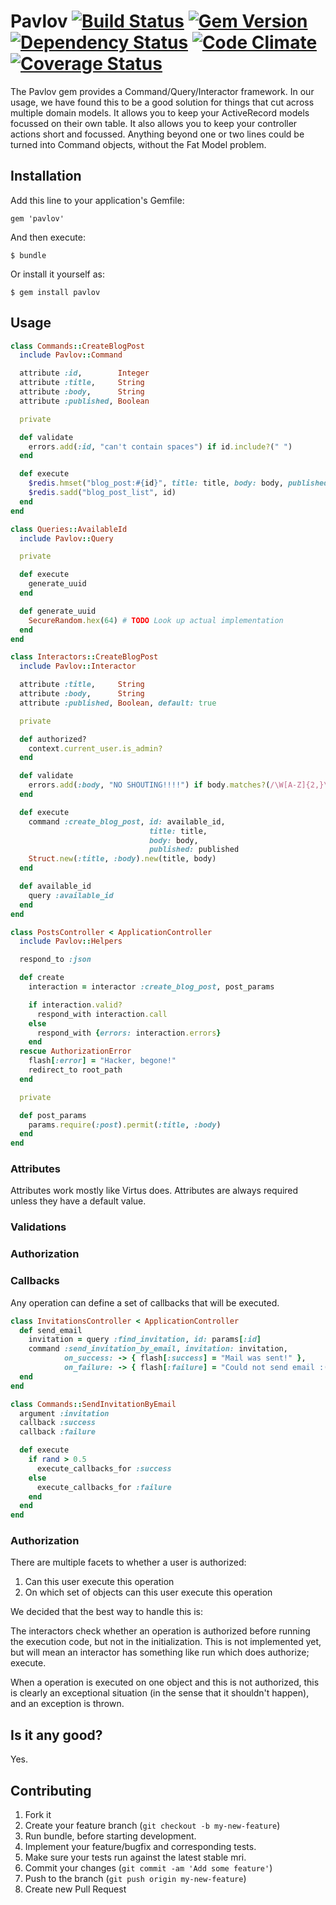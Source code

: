# Pavlov [![Build Status](https://api.travis-ci.org/Factlink/pavlov.png)](http://travis-ci.org/Factlink/pavlov) [![Gem Version](https://badge.fury.io/rb/pavlov.png)](http://badge.fury.io/rb/pavlov) [![Dependency Status](https://gemnasium.com/Factlink/pavlov.png)](https://gemnasium.com/Factlink/pavlov) [![Code Climate](https://codeclimate.com/github/Factlink/pavlov.png)](https://codeclimate.com/github/Factlink/pavlov) [![Coverage Status](https://coveralls.io/repos/Factlink/pavlov/badge.png?branch=master)](https://coveralls.io/r/Factlink/pavlov)

The Pavlov gem provides a Command/Query/Interactor framework. In our usage, we
have found this to be a good solution for things that cut across multiple
domain models.  It allows you to keep your ActiveRecord models focussed on
their own table.  It also allows you to keep your controller actions short and
focussed. Anything beyond one or two lines could be turned into Command
objects, without the Fat Model problem.

## Installation

Add this line to your application's Gemfile:

    gem 'pavlov'

And then execute:

    $ bundle

Or install it yourself as:

    $ gem install pavlov


## Usage

```ruby
class Commands::CreateBlogPost
  include Pavlov::Command

  attribute :id,        Integer
  attribute :title,     String
  attribute :body,      String
  attribute :published, Boolean

  private

  def validate
    errors.add(:id, "can't contain spaces") if id.include?(" ")
  end

  def execute
    $redis.hmset("blog_post:#{id}", title: title, body: body, published: published)
    $redis.sadd("blog_post_list", id)
  end
end

class Queries::AvailableId
  include Pavlov::Query

  private

  def execute
    generate_uuid
  end

  def generate_uuid
    SecureRandom.hex(64) # TODO Look up actual implementation
  end
end

class Interactors::CreateBlogPost
  include Pavlov::Interactor

  attribute :title,     String
  attribute :body,      String
  attribute :published, Boolean, default: true

  private

  def authorized?
    context.current_user.is_admin?
  end

  def validate
    errors.add(:body, "NO SHOUTING!!!!") if body.matches?(/\W[A-Z]{2,}\W/)
  end

  def execute
    command :create_blog_post, id: available_id,
                               title: title,
                               body: body,
                               published: published
    Struct.new(:title, :body).new(title, body)
  end

  def available_id
    query :available_id
  end
end

class PostsController < ApplicationController
  include Pavlov::Helpers

  respond_to :json

  def create
    interaction = interactor :create_blog_post, post_params

    if interaction.valid?
      respond_with interaction.call
    else
      respond_with {errors: interaction.errors}
    end
  rescue AuthorizationError
    flash[:error] = "Hacker, begone!"
    redirect_to root_path
  end

  private

  def post_params
    params.require(:post).permit(:title, :body)
  end
end
```

### Attributes

Attributes work mostly like Virtus does. Attributes are always required unless they have a default value.

### Validations

### Authorization

### Callbacks

Any operation can define a set of callbacks that will be executed.

```ruby
class InvitationsController < ApplicationController
  def send_email
    invitation = query :find_invitation, id: params[:id]
    command :send_invitation_by_email, invitation: invitation,
            on_success: -> { flash[:success] = "Mail was sent!" },
            on_failure: -> { flash[:failure] = "Could not send email :(" }
  end
end

class Commands::SendInvitationByEmail
  argument :invitation
  callback :success
  callback :failure

  def execute
    if rand > 0.5
      execute_callbacks_for :success
    else
      execute_callbacks_for :failure
    end
  end
end
```

### Authorization

There are multiple facets to whether a user is authorized:

1. Can this user execute this operation
2. On which set of objects can this user execute this operation

We decided that the best way to handle this is:

The interactors check whether an operation is authorized before running the
execution code, but not in the initialization. This is not implemented yet, but
will mean an interactor has something like run which does authorize; execute.

When a operation is executed on one object and this is not authorized, this is
clearly an exceptional situation (in the sense that it shouldn't happen), and
an exception is thrown.

## Is it any good?

Yes.

## Contributing

1. Fork it
2. Create your feature branch (`git checkout -b my-new-feature`)
3. Run bundle, before starting development.
4. Implement your feature/bugfix and corresponding tests.
5. Make sure your tests run against the latest stable mri.
6. Commit your changes (`git commit -am 'Add some feature'`)
7. Push to the branch (`git push origin my-new-feature`)
8. Create new Pull Request
